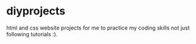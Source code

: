 # diyprojects
html and css website projects for me to practice my coding skills not just following tutorials :).
